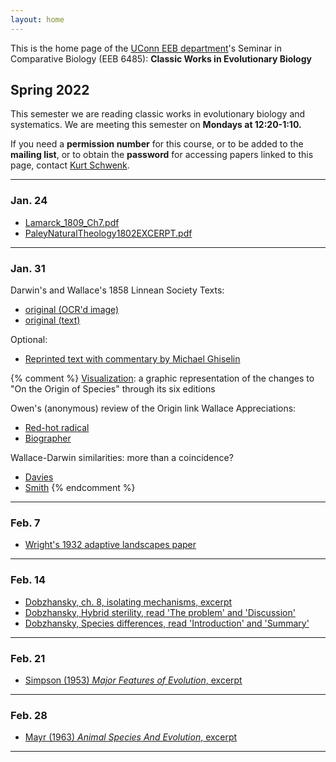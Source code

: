 ```yaml
---
layout: home
---
```

This is the home page of the [UConn EEB department](https://eeb.uconn.edu)'s Seminar in Comparative Biology (EEB 6485): **Classic Works in Evolutionary Biology**

## Spring 2022

This semester we are reading classic works in evolutionary biology and systematics. We are meeting this semester on **Mondays at 12:20-1:10.** 

If you need a **permission number** for this course, or to be added to the **mailing list**, or to obtain the **password** for accessing papers linked to this page, contact [Kurt Schwenk](mailto:kurt.schwenk@uconn.edu).

---

### Jan. 24

* [Lamarck_1809_Ch7.pdf](https://hydrodictyon.eeb.uconn.edu/courses/EEB6485/restricted/Lamarck_1809_Ch7.pdf)
* [PaleyNaturalTheology1802EXCERPT.pdf](https://hydrodictyon.eeb.uconn.edu/courses/EEB6485/restricted/PaleyNaturalTheology1802EXCERPT.pdf)

---
  
### Jan. 31

Darwin's and Wallace's 1858 Linnean Society Texts:

* [original (OCR'd image)](http://hydrodictyon.eeb.uconn.edu/courses/EEB6485/restricted/DarwinWallaceORIG1858.pdf)
* [original (text)](http://darwin-online.org.uk/content/frameset?pageseq=1&itemID=F350&viewtype=text)

Optional:

* [Reprinted text with commentary by Michael Ghiselin](http://hydrodictyon.eeb.uconn.edu/courses/EEB6485/restricted/DarwinWallaceGhiselinPreface1858.pdf)

{% comment %}
[Visualization](http://benfry.com/traces/): a graphic representation of the changes to "On the Origin of Species" through its six editions

Owen's (anonymous) review of the Origin link Wallace Appreciations:

* [Red-hot radical](http://hydrodictyon.eeb.uconn.edu/courses/EEB6485/restricted/Evolution%E2%80%99s%20red-hot%20radical.pdf)
* [Biographer](http://hydrodictyon.eeb.uconn.edu/courses/EEB6485/restricted/Knapp_WallaceBiogeographyFounder_Science2013.pdf)
 
Wallace-Darwin similarities: more than a coincidence?

* [Davies](http://hydrodictyon.eeb.uconn.edu/courses/EEB6485/restricted/Davies_DarwinWallaceNonidenpendence_BiolJLinnSoc2013.pdf)
* [Smith](http://hydrodictyon.eeb.uconn.edu/courses/EEB6485/restricted/Smith_Wallace-DarwinMail_BiolJLinnSoc2013.pdf)
{% endcomment %}

---
  
### Feb. 7

* [Wright's 1932 adaptive landscapes paper](https://hydrodictyon.eeb.uconn.edu/courses/EEB6485/restricted/WrightAdaptiveLandscape1932.pdf)

---

### Feb. 14

* [Dobzhansky, ch. 8, isolating mechanisms, excerpt](https://hydrodictyon.eeb.uconn.edu/courses/EEB6485/restricted/Dobzhansky_1937_Ch8_IsolatingMechanisms.pdf)
* [Dobzhansky, Hybrid sterility, read 'The problem' and 'Discussion'](https://hydrodictyon.eeb.uconn.edu/courses/EEB6485/restricted/Dobzhansky_HybridSterilityII_Genetics1936.pdf)
* [Dobzhansky, Species differences, read 'Introduction' and 'Summary'](https://hydrodictyon.eeb.uconn.edu/courses/EEB6485/restricted/Dobzhansky_GeneticNatureSpeciesDiffs_AmNat1937.pdf)

---

### Feb. 21

* [Simpson (1953) *Major Features of Evolution*, excerpt](https://hydrodictyon.eeb.uconn.edu/courses/EEB6485/restricted/SimpsonMajorFeatures1953WithNoteOPT.pdf)

---

### Feb. 28

* [Mayr (1963) *Animal Species And Evolution*, excerpt](https://hydrodictyon.eeb.uconn.edu/courses/EEB6485/restricted/Mayr1963_GeneticRevolution.pdf)

---



